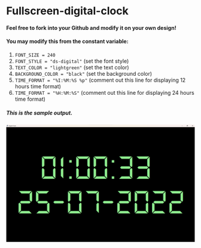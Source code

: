 # Fullscreen-digital-clock

#### Feel free to fork into your Github and modify it on your own design!
#### You may modify this from the constant variable:

1. `FONT_SIZE = 240`
1. `FONT_STYLE = "ds-digital"`  (set the font style)
1. `TEXT_COLOR = "lightgreen"`  (set the text color)
1. `BACKGROUND_COLOR = "black"`  (set the background color)
1. `TIME_FORMAT = "%I:%M:%S %p"`  (comment out this line for displaying 12 hours time format)
1. `TIME_FORMAT = "%H:%M:%S"`  (comment out this line for displaying 24 hours time format)


##### This is the sample output.

![digial-clock-output](output.png)

